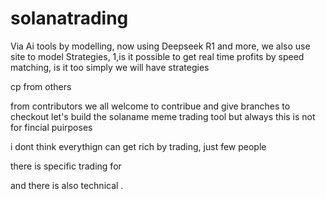 # solanatrading
Via Ai tools by modelling, now using Deepseek R1 and more, we also use site to model 
Strategies, 
1,is it possible to get real time profits by speed matching, is it too simply we will have strategies

cp from others

from contributors we all welcome to contribue and give branches to checkout
let's build the solaname meme trading tool but always this is not for fincial puirposes

i dont think everythign can get rich by trading, just few people

there is specific trading for 

and there is also technical . 
